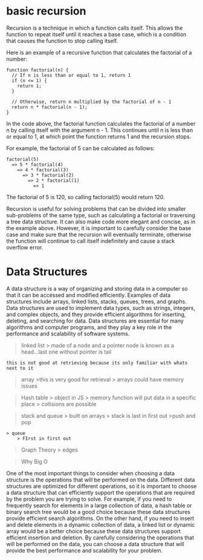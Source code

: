 # basic recursion

Recursion is a technique in which a function calls itself. This allows the function to repeat itself until it reaches a base case, which is a condition that causes the function to stop calling itself.

Here is an example of a recursive function that calculates the factorial of a number:

```
function factorial(n) {
  // If n is less than or equal to 1, return 1
  if (n <= 1) {
    return 1;
  }
  
  // Otherwise, return n multiplied by the factorial of n - 1
  return n * factorial(n - 1);
}
```

In the code above, the factorial function calculates the factorial of a number n by calling itself with the argument n - 1. This continues until n is less than or equal to 1, at which point the function returns 1 and the recursion stops.

For example, the factorial of 5 can be calculated as follows:

```
factorial(5)
  => 5 * factorial(4)
    => 4 * factorial(3)
      => 3 * factorial(2)
        => 2 * factorial(1)
          => 1

```
The factorial of 5 is 120, so calling factorial(5) would return 120.

Recursion is useful for solving problems that can be divided into smaller sub-problems of the same type, such as calculating a factorial or traversing a tree data structure. It can also make code more elegant and concise, as in the example above. However, it is important to carefully consider the base case and make sure that the recursion will eventually terminate, otherwise the function will continue to call itself indefinitely and cause a stack overflow error.

# Data Structures

A data structure is a way of organizing and storing data in a computer so that it can be accessed and modified efficiently. Examples of data structures include arrays, linked lists, stacks, queues, trees, and graphs. Data structures are used to implement data types, such as strings, integers, and complex objects, and they provide efficient algorithms for inserting, deleting, and searching for data. Data structures are essential for many algorithms and computer programs, and they play a key role in the performance and scalability of software systems.

> linked list
    > made of a node and a pointer
    node is known as a head...last one without pointer is tail

    this is not good at retrieving because its only familiar with whats next to it

> array
    >this is very good for retrieval
    > arrays could have memory issues

>Hash table
    > object in JS
    > memory function will put data in a specific place
    > collisions are possible

>stack and queue
    > built on arrays
    > stack is last in first out
        >push and pop
    
    > queue
        > FIrst in first out

>Graph Theory
    > edges


> Why Big O

One of the most important things to consider when choosing a data structure is the operations that will be performed on the data. Different data structures are optimized for different operations, so it is important to choose a data structure that can efficiently support the operations that are required by the problem you are trying to solve. For example, if you need to frequently search for elements in a large collection of data, a hash table or binary search tree would be a good choice because these data structures provide efficient search algorithms. On the other hand, if you need to insert and delete elements in a dynamic collection of data, a linked list or dynamic array would be a better choice because these data structures support efficient insertion and deletion. By carefully considering the operations that will be performed on the data, you can choose a data structure that will provide the best performance and scalability for your problem.





